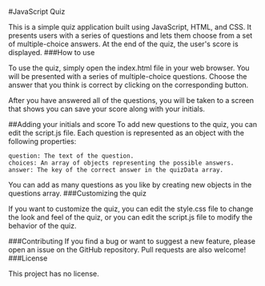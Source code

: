 #JavaScript Quiz


This is a simple quiz application built using JavaScript, HTML, and CSS. It presents users with a series of questions and lets them choose from a set of multiple-choice answers. At the end of the quiz, the user's score is displayed.
###How to use

To use the quiz, simply open the index.html file in your web browser. You will be presented with a series of multiple-choice questions. Choose the answer that you think is correct by clicking on the corresponding button.

After you have answered all of the questions, you will be taken to a screen that shows you can save your score along with your initials. 


##Adding your initials and score
To add new questions to the quiz, you can edit the script.js file. Each question is represented as an object with the following properties:

    question: The text of the question.
    choices: An array of objects representing the possible answers.
    answer: The key of the correct answer in the quizData array.

You can add as many questions as you like by creating new objects in the questions array.
###Customizing the quiz

If you want to customize the quiz, you can edit the style.css file to change the look and feel of the quiz, or you can edit the script.js file to modify the behavior of the quiz.

###Contributing
If you find a bug or want to suggest a new feature, please open an issue on the GitHub repository. Pull requests are also welcome!
###License

This project has no license.
